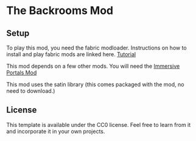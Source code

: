 # The Backrooms Mod

## Setup

To play this mod, you need the fabric modloader. Instructions on how to install and play fabric mods are linked here. [Tutorial](https://www.youtube.com/watch?v=gkotQN8DqKM)



This mod depends on a few other mods. You will need the [Immersive Portals Mod](https://www.curseforge.com/minecraft/mc-mods/immersive-portals-mod)



This mod uses the satin library (this comes packaged with the mod, no need to download.)

## License

This template is available under the CC0 license. Feel free to learn from it and incorporate it in your own projects.
